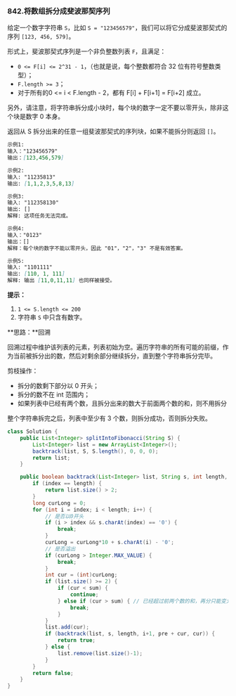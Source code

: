 ### 842.将数组拆分成斐波那契序列

给定一个数字字符串 `S`，比如 `S = "123456579"`，我们可以将它分成斐波那契式的序列 `[123, 456, 579]`。

形式上，斐波那契式序列是一个非负整数列表 `F`，且满足：

- `0 <= F[i] <= 2^31 - 1`，（也就是说，每个整数都符合 32 位有符号整数类型）；
- `F.length >= 3`；
- 对于所有的0 <= i < F.length - 2，都有 F[i] + F[i+1] = F[i+2] 成立。

另外，请注意，将字符串拆分成小块时，每个块的数字一定不要以零开头，除非这个块是数字 0 本身。

返回从 S 拆分出来的任意一组斐波那契式的序列块，如果不能拆分则返回 `[]`。

``` markdown
示例1:
输入："123456579"
输出：[123,456,579]

示例2:
输入: "11235813"
输出: [1,1,2,3,5,8,13]

示例3:
输入: "112358130"
输出: []
解释: 这项任务无法完成。

示例4:
输入："0123"
输出：[]
解释：每个块的数字不能以零开头，因此 "01"，"2"，"3" 不是有效答案。

示例5:
输入: "1101111"
输出: [110, 1, 111]
解释: 输出 [11,0,11,11] 也同样被接受。
```

**提示：**

1. `1 <= S.length <= 200`
2. 字符串 `S` 中只含有数字。



**思路：**回溯

回溯过程中维护该列表的元素，列表初始为空。遍历字符串的所有可能的前缀，作为当前被拆分出的数，然后对剩余部分继续拆分，直到整个字符串拆分完毕。

剪枝操作：

- 拆分的数剩下部分以 0 开头；
- 拆分的数不在 int 范围内；
- 如果列表中已经有两个数，且拆分出来的数大于前面两个数的和，则不用拆分

整个字符串拆完之后，列表中至少有 3 个数，则拆分成功，否则拆分失败。

``` java
class Solution {
    public List<Integer> splitIntoFibonacci(String S) {
        List<Integer> list = new ArrayList<Integer>();
        backtrack(list, S, S.length(), 0, 0, 0);
        return list;
    }

    public boolean backtrack(List<Integer> list, String s, int length, int index, int sum, int pre) {
        if (index == length) {
            return list.size() > 2; 
        }
        long curLong = 0;
        for (int i = index; i < length; i++) {
            // 是否以0开头
            if (i > index && s.charAt(index) == '0') {
                break;
            }
            curLong = curLong*10 + s.charAt(i) - '0';
            // 是否溢出
            if (curLong > Integer.MAX_VALUE) {
                break;
            }
            int cur = (int)curLong;
            if (list.size() >= 2) {
                if (cur < sum) {
                    continue;
                } else if (cur > sum) { // 已经超过前两个数的和，再分只能变大，故无法分解
                    break;
                }
            }
            list.add(cur);
            if (backtrack(list, s, length, i+1, pre + cur, cur)) {
                return true;
            } else {
                list.remove(list.size()-1);
            }
        } 
        return false;
    }
}
```

